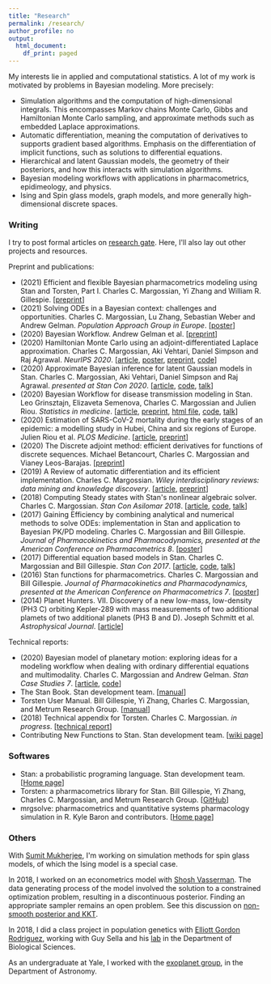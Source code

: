 ```yaml
---
title: "Research"
permalink: /research/
author_profile: no
output:
  html_document:
    df_print: paged
---
```


My interests lie in applied and computational statistics.
A lot of my work is motivated by problems in Bayesian modeling.
More precisely:

* Simulation algorithms and the computation of high-dimensional integrals.
This encompasses Markov chains Monte Carlo, Gibbs and Hamiltonian Monte Carlo sampling, and approximate methods such as embedded Laplace approximations.
* Automatic differentiation, meaning the computation of derivatives to supports gradient based algorithms.
Emphasis on the differentiation of implicit functions, such as solutions to differential equations.
* Hierarchical and latent Gaussian models, the geometry of their posteriors, and how this interacts with simulation algorithms.
* Bayesian modeling workflows with applications in pharmacometrics, epidimeology, and physics.
* Ising and Spin glass models, graph models, and more generally high-dimensional discrete spaces.


<!--- ### Bayesian workflow

To make the most of our data, we need principled workflows to build, fit, and criticize our models.
This can only be done if our computational tools allow us to express our scientific
ideas and make accurate inference.
Since we will break, debug and revise our models many times, we also need algorithms
that run efficiently.
Moreover, our tools must be expressive, accurate and fast.
I work on the development of such tools and their software implementation,
primarly in the probabilistic programing language [Stan](http://mc-stan.org/).
Stan's primary inference engine is Hamiltonian Monte Carlo (HMC) sampling.

I'm interested in the algorithmic differentiation of models with complex
likelihoods to support gradient-based methods such as HMC.
Examples of such models include DAE-based likelihoods and hidden Markov processes.
I also study hybrid methods that combine HMC with approximate methods,
such as the Laplace approximation,
and can help us tackle models with high-dimensional latent variables.


### Applications in pharmacometrics

Most models in pharmacometrics are based on systems of ordinary differential equations
(ODEs). To do inference on such models, we not only need to solve ODEs, but also to
propagate derivatives through them.
We must furthermore model the broad array of treatments patients can undergo.
To address these issues, I develop general purpose tools for ODE-based models in
Stan. With colleagues at [Metrum](https://metrumrg.com/), I co-created [Torsten](https://github.com/metrumresearchgroup/Torsten),
an extension of Stan with specialized routines for pharmacometrics.
--->


### Writing

I try to post formal articles on [research gate](https://www.researchgate.net/profile/Charles_Margossian).
Here, I'll also lay out other projects and resources.

Preprint and publications:

* (2021) Efficient and flexible Bayesian pharmacometrics modeling using Stan and Torsten, Part I. Charles C. Margossian, Yi Zhang and William R. Gillespie. [[preprint](https://arxiv.org/abs/2109.10184)]
* (2021) Solving ODEs in a Bayesian context: challenges and opportunities. Charles C. Margossian, Lu Zhang, Sebastian Weber and Andrew Gelman. _Population Approach Group in Europe_. [[poster](http://charlesm93.github.io/files/BayesianODE.pdf)]
* (2020) Bayesian Workflow. Andrew Gelman et al. [[preprint](https://arxiv.org/abs/2011.01808)]
* (2020) Hamiltonian Monte Carlo using an adjoint-differentiated Laplace approximation. Charles C. Margossian, Aki Vehtari, Daniel Simpson and Raj Agrawal. _NeurIPS 2020_. [[article](https://proceedings.neurips.cc/paper/2020/hash/673de96b04fa3adcae1aacda704217ef-Abstract.html), [poster](http://charlesm93.github.io/files/poster_ela.pdf), [preprint](https://arxiv.org/abs/2004.12550),
 [code](https://github.com/charlesm93/laplace_manuscript)]
* (2020) Approximate Bayesian inference for latent Gaussian models in Stan. Charles C. Margossian, Aki Vehtari, Daniel Simpson and Raj Agrawal. _presented at Stan Con 2020_. [[article](http://charlesm93.github.io/files/lgm_stan.pdf),
[code](https://github.com/charlesm93/StanCon2020), [talk](https://www.youtube.com/watch?v=hbYsakCQiew&list=PLCrWEzJgSUqzI3goQEAKkDsHg72inmqbe&index=16&t)]
* (2020) Bayesian Workflow for disease transmission modeling in Stan. Leo Grinsztajn, Elizaveta Semenova, Charles C. Margossian and Julien Riou. _Statistics in medicine_.
[[article](https://onlinelibrary.wiley.com/doi/10.1002/sim.9164), [preprint](https://arxiv.org/abs/2006.02985),
[html file](https://mc-stan.org/users/documentation/case-studies/boarding_school_case_study.html),
[code](https://github.com/stan-dev/example-models/tree/master/knitr/disease_transmission),
[talk](https://www.youtube.com/watch?v=unHZhfur5Sc)]
* (2020) Estimation of SARS-CoV-2 mortality during the early stages of an epidemic: a modelling study in Hubei, China and six regions of Europe. Julien Riou et al. _PLOS Medicine_. [[article](https://journals.plos.org/plosmedicine/article?id=10.1371/journal.pmed.1003189),
[preprint](https://www.medrxiv.org/content/10.1101/2020.03.04.20031104v2)]
* (2020) The Discrete adjoint method: efficient derivatives for functions of discrete sequences. Michael Betancourt, Charles C. Margossian and Vianey Leos-Barajas. [[preprint](https://arxiv.org/abs/2002.00326)]
* (2019) A Review of automatic differentiation and its efficient implementation. Charles C. Margossian. _Wiley interdisciplinary reviews: data mining and knowledge discovery_. [[article](https://onlinelibrary.wiley.com/doi/10.1002/widm.1305), [preprint](https://arxiv.org/abs/1811.05031)]
* (2018) Computing Steady states with Stan's nonlinear algebraic solver. Charles C. Margossian. _Stan Con Asilomar 2018_. [[article](http://charlesm93.github.io/files/2018-Margossian.pdf), [code](https://github.com/stan-dev/stancon_talks/tree/master/2018/Contributed-Talks/08_margossian), [talk](https://www.youtube.com/watch?v=JhwZIX5ryw0&feature=youtu.be)]
* (2017) Gaining Efficiency by combining analytical and numerical methods to solve ODEs: implementation in Stan and application to Bayesian PK/PD modeling. Charles C. Margossian and Bill Gillespie. _Journal of Pharmacokinetics and Pharmacodynamics, presented at the American Conference on Pharmacometrics 8_. [[poster](http://charlesm93.github.io/files/2017b-Margossian&Gillespie-mixed_solver.pdf)]
* (2017) Differential equation based models in Stan. Charles C. Margossian and Bill Gillespie. _Stan Con 2017_. [[article](http://mc-stan.org/events/stancon2017-notebooks/stancon2017-margossian-gillespie-ode.html), [code](https://github.com/stan-dev/stancon_talks/tree/master/2017/Contributed-Talks/05_margossian), [talk](https://www.youtube.com/watch?v=DJ0c7Bm5Djk&feature=youtu.be&t=2h53m26s)]
* (2016) Stan functions for pharmacometrics. Charles C. Margossian and Bill Gillespie. _Journal of Pharmacokinetics and Pharmacodynamics, presented at the American Conference on Pharmacometrics 7_. [[poster](http://charlesm93.github.io/files/2016-Margossian&Gillespie-stan_for_pmx.pdf)]
* (2014) Planet Hunters. VII. Discovery of a new low-mass, low-density (PH3 C) orbiting Kepler-289
with mass measurements of two additional plamets of two additional planets (PH3 B and D). Joseph Schmitt et al. _Astrophysical Journal_. [[article](http://iopscience.iop.org/article/10.1088/0004-637X/795/2/167/meta;jsessionid=43641D4C5B1CC7595015BE11DDF1239F.c1)]

Technical reports:

* (2020) Bayesian model of planetary motion: exploring ideas for a modeling workflow when dealing with ordinary differential equations and multimodality. Charles C. Margossian and Andrew Gelman. _Stan Case Studies 7_. [[article](https://mc-stan.org/users/documentation/case-studies/planetary_motion/planetary_motion.html), [code](https://github.com/stan-dev/example-models/tree/master/knitr/planetary_motion)]
* The Stan Book. Stan development team. [[manual](https://mc-stan.org/docs/2_18/stan-users-guide/index.html)]
* Torsten User Manual.  Bill Gillespie, Yi Zhang, Charles C. Margossian, and Metrum Research Group. [[manual](https://metrumresearchgroup.github.io/Torsten/)]
* (2018) Technical appendix for Torsten. Charles C. Margossian. _in progress_. [[technical report](https://github.com/charlesm93/presentations-and-writing/blob/master/TorstenAppendix/Torsten_appendix.pdf)]
* Contributing New Functions to Stan. Stan development team. [[wiki page](https://github.com/stan-dev/stan/wiki/Contributing-New-Functions-to-Stan)]


### Softwares

* Stan: a probabilistic programing language. Stan development team. [[Home page](https://mc-stan.org/)]
* Torsten: a pharmacometrics library for Stan. Bill Gillespie, Yi Zhang, Charles C. Margossian, and Metrum Research Group. [[GitHub](https://github.com/metrumresearchgroup/Torsten)]
* mrgsolve: pharmacometrics and quantitative systems pharmacology simulation in R. Kyle Baron and contributors. [[Home page](https://mrgsolve.github.io/)]


### Others

With [Sumit Mukherjee](http://stat.columbia.edu/~sumitm/), I'm working on simulation methods for spin glass models, of which the Ising model is a special case.

In 2018, I worked on an econometrics model with
[Shosh Vasserman](https://scholar.harvard.edu/vasserman/home).
The data generating process of the model involved the solution to a constrained optimization problem, resulting in a discontinuous posterior. Finding an appropriate sampler remains an open problem.
See this discussion on [non-smooth posterior and KKT](https://discourse.mc-stan.org/t/non-smooth-posterior-and-kkt-problem/6281).

In 2018, I did a class project in population genetics with [Elliott Gordon Rodriguez](http://stat.columbia.edu/department-directory/name/elliot-gordon/), working with Guy Sella and his [lab](https://sellalab.biology.columbia.edu/) in the Department of Biological Sciences.

As an undergraduate at Yale, I worked with the [exoplanet group](http://exoplanets.astro.yale.edu/), in the Department of Astronomy.
